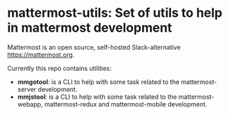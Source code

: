 # mattermost-utils: Set of utils to help in mattermost development

Mattermost is an open source, self-hosted Slack-alternative https://mattermost.org.

Currently this repo contains utilities:

* **mmgotool**: is a CLI to help with some task related to the mattermost-server development.
* **mmjstool**: is a CLI to help with some task related to the mattermost-webapp, mattermost-redux and mattermost-mobile development.
